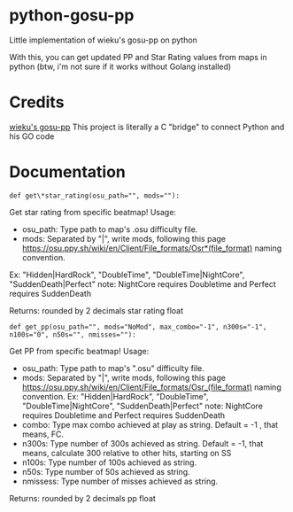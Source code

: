 # python-gosu-pp

Little implementation of wieku's gosu-pp on python

With this, you can get updated PP and Star Rating values from maps in python
(btw, i'm not sure if it works without Golang installed)

# Credits

[wieku's gosu-pp](https://github.com/Wieku/gosu-pp) This project is literally a C "bridge" to connect Python and his GO code

# Documentation

```
def get\*star_rating(osu_path="", mods=""):
```

Get star rating from specific beatmap!
Usage:

- osu_path: Type path to map's .osu difficulty file.
- mods: Separated by "|", write mods, following this page https://osu.ppy.sh/wiki/en/Client/File_formats/Osr*(file_format) naming convention.

Ex: "Hidden|HardRock", "DoubleTime", "DoubleTime|NightCore", "SuddenDeath|Perfect"
note: NightCore requires Doubletime and Perfect requires SuddenDeath

Returns: rounded by 2 decimals star rating float

```
def get_pp(osu_path="", mods="NoMod", max_combo="-1", n300s="-1", n100s="0", n50s="", nmisses=""):
```

Get PP from specific beatmap!
Usage:

- osu_path: Type path to map's ".osu" difficulty file.
- mods: Separated by "|", write mods, following this page https://osu.ppy.sh/wiki/en/Client/File_formats/Osr_(file_format) naming convention.
  Ex: "Hidden|HardRock", "DoubleTime", "DoubleTime|NightCore", "SuddenDeath|Perfect"
  note: NightCore requires Doubletime and Perfect requires SuddenDeath
- combo: Type max combo achieved at play as string. Default = -1 , that means, FC.
- n300s: Type number of 300s achieved as string. Default = -1, that means, calculate 300 relative to other hits, starting on SS
- n100s: Type number of 100s achieved as string.
- n50s: Type number of 50s achieved as string.
- nmissess: Type number of misses achieved as string.

Returns: rounded by 2 decimals pp float

